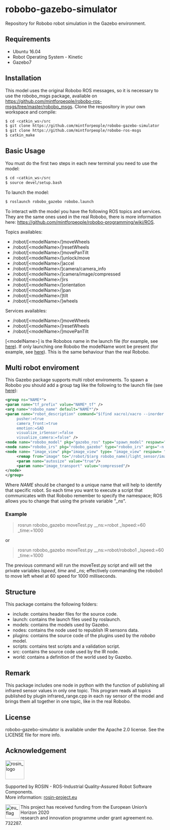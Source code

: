 # robobo-gazebo-simulator

Repository for Robobo robot simulation in the Gazebo environment.

## Requirements

* Ubuntu 16.04
* Robot Operating System - Kinetic
* Gazebo7

## Installation

This model uses the original Robobo ROS messages, so it is necessary to use the robobo_msgs package, avaliable on https://github.com/mintforpeople/robobo-ros-msgs/tree/master/robobo_msgs.
Clone the respository in your own workspace and compile:


```bash
$ cd <catkin_ws>/src
$ git clone https://github.com/mintforpeople/robobo-gazebo-simulator
$ git clone https://github.com/mintforpeople/robobo-ros-msgs
$ catkin_make
```

## Basic Usage

You must do the first two steps in each new terminal you need to use the model:

```bash
$ cd <catkin_ws>/src
$ source devel/setup.bash
```

To launch the model:

```bash
$ roslaunch robobo_gazebo robobo.launch
```

To interact with the model you have the following ROS topics and services. They are the same ones used in the real Robobo, there is more information here: https://github.com/mintforpeople/robobo-programming/wiki/ROS.

Topics availables:

* /robot/[\<modelName\>/]moveWheels
* /robot/[\<modelName\>/]resetWheels
* /robot/[\<modelName\>/]movePanTilt
* /robot/[\<modelName\>/]unlock/move
* /robot/[\<modelName\>/]accel
* /robot/[\<modelName\>/]camera/camera_info
* /robot/[\<modelName\>/]camera/image/compressed
* /robot/[\<modelName\>/]irs
* /robot/[\<modelName\>/]orientation
* /robot/[\<modelName\>/]pan
* /robot/[\<modelName\>/]tilt
* /robot/[\<modelName\>/]wheels

Services availables:

* /robot/[\<modelName\>/]moveWheels
* /robot/[\<modelName\>/]resetWheels
* /robot/[\<modelName\>/]movePanTilt

[\<modelName\>] is the Robobos name in the launch file (for example, see [here](launch/robobo_multi.launch)). If only launching one Robobo the modelName wont be present (for example, see [here](launch/robobo_single.launch)). This is the same behaviour than the real Robobo.

## Multi robot enviroment

This Gazebo package supports multi robot enviroments. To spawn a Robobo you should add a group tag like the following to the launch file (see [here](launch/robobo_multi.launch)):

```xml
<group ns="NAME*">
<param name="tf_prefix" value="NAME*_tf" />
<arg name="robobo_name" default="NAME*"/>
<param name="robot_description" command="$(find xacro)/xacro --inorder '$(find robobo_gazebo)/urdf/robobo.urdf.xacro' 
     pusher:=true
     camera_front:=true
     emotion:=SAD
     visualize_irSensor:=false 
     visualize_camera:=false" />
<node name="robobo_model" pkg="gazebo_ros" type="spawn_model" respawn="false" output="screen" args="-urdf -x 0 -y 0 -z 0 -R 0 -P 0 -Y 0  -model $(arg robobo_name) summit -param robot_description"/>
<node name="robobo_irs" pkg="robobo_gazebo" type="robobo_irs" args="-n $(arg robobo_name)"/>
<node name= "image_view" pkg="image_view" type= "image_view" respawn= "false" output ="screen">
     <remap from="image" to="/robot/$(arg robobo_name)/light_sensor/image_raw"/>
     <param name="autosize" value="true"/>
     <param name="image_transport" value="compressed"/>
</node>
</group>
```

Where *NAME* should be changed to a unique name that will help to identify that specific robot. So each time you want to execute a script that communicates with that Robobo remember to specify the namespace; ROS allows you to change that using the private variable "*_ns*".

### Example

> rosrun robobo_gazebo moveTest.py __ns:=robot _lspeed:=60 _time:=1000

or

> rosrun robobo_gazebo moveTest.py __ns:=robot/robobo1 _lspeed:=60 _time:=1000

The previous command will run the moveTest.py script and will set the private variables *lspeed*, *time* and *_ns*; effectively commanding the robobo1 to move left wheel at 60 speed for 1000 milliseconds.

## Structure

This package contains the following folders:

* include: contains header files for the source code.
* launch: contains the launch files used by roslaunch.
* models: contains the models used by Gazebo.
* nodes: contains the node used to republish IR sensons data.
* plugins: contains the source code of the plugins used by the *robobo* model.
* scripts: contains test scripts and a validation script.
* src: contains the source code used by the IR node.
* world: contains a definition of the world used by Gazebo.

## Remark

This package includes one node in python with the function of publishing all infrared sensor values in only one topic. This program reads all topics published by plugin infrared_range.cpp in each ray sensor of the model and brings them all together in one topic, like in the real Robobo.

## License

robobo-gazebo-simulator is available under the Apache 2.0 license. See the LICENSE file for more info.

## Acknowledgement
<!-- 
    ROSIN acknowledgement from the ROSIN press kit
    @ https://github.com/rosin-project/press_kit
-->

<a href="http://rosin-project.eu">
  <img src="http://rosin-project.eu/wp-content/uploads/rosin_ack_logo_wide.png" 
       alt="rosin_logo" height="60" >
</a>

Supported by ROSIN - ROS-Industrial Quality-Assured Robot Software Components.  
More information: <a href="http://rosin-project.eu">rosin-project.eu</a>

<img src="http://rosin-project.eu/wp-content/uploads/rosin_eu_flag.jpg" 
     alt="eu_flag" height="45" align="left" >  

This project has received funding from the European Union’s Horizon 2020  
research and innovation programme under grant agreement no. 732287. 



